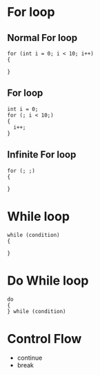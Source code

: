 # For loop

## Normal For loop
```
for (int i = 0; i < 10; i++)
{
  
}
```

## For loop
```
int i = 0;
for (; i < 10;)
{
  i++; 
}
```

## Infinite For loop
```
for (; ;)
{

}
```

# While loop 
```
while (condition)
{

}
```


# Do While loop
```
do
{
} while (condition)

```

# Control Flow
 - continue
 - break
